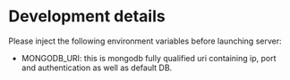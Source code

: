 # Development details

Please inject the following environment variables before launching server:
- MONGODB_URI: this is mongodb fully qualified uri containing ip, port and authentication as well as default DB.